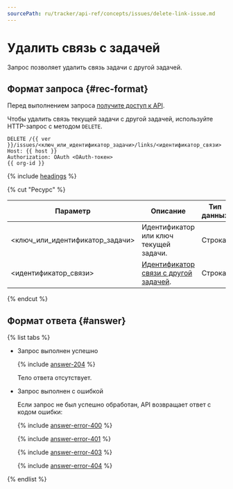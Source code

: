 ```yaml
---
sourcePath: ru/tracker/api-ref/concepts/issues/delete-link-issue.md
---
```

# Удалить связь с задачей

Запрос позволяет удалить связь задачи с другой задачей.

## Формат запроса {#rec-format}

Перед выполнением запроса [получите доступ к API](../access.md).

Чтобы удалить связь текущей задачи с другой задачей, используйте HTTP-запрос с методом `DELETE`. 

```http
DELETE /{{ ver }}/issues/<ключ_или_идентификатор_задачи>/links/<идентификатор_связи>
Host: {{ host }}
Authorization: OAuth <OAuth-токен>
{{ org-id }}
```

{% include [headings](../../../_includes/tracker/api/headings.md) %}


{% cut "Ресурс" %}

Параметр | Описание | Тип данных
-------- | -------- | ----------
\<ключ_или_идентификатор_задачи> | Идентификатор или ключ текущей задачи. | Строка
\<идентификатор_связи> | [Идентификатор связи с другой задачей](get-links.md). | Строка

{% endcut %}   
	

## Формат ответа {#answer}

{% list tabs %}

- Запрос выполнен успешно

  {% include [answer-204](../../../_includes/tracker/api/answer-204.md) %}

  Тело ответа отсутствует.

- Запрос выполнен с ошибкой

  Если запрос не был успешно обработан, API возвращает ответ с кодом ошибки:

   {% include [answer-error-400](../../../_includes/tracker/api/answer-error-400.md) %}

   {% include [answer-error-401](../../../_includes/tracker/api/answer-error-401.md) %}

   {% include [answer-error-403](../../../_includes/tracker/api/answer-error-403.md) %}

   {% include [answer-error-404](../../../_includes/tracker/api/answer-error-404.md) %}

{% endlist %}